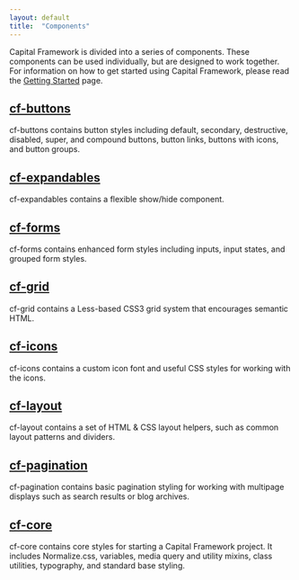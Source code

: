 ```yaml
---
layout: default
title:  "Components"
---
```


Capital Framework is divided into a series of components. These components can be used individually, but are designed to work together. For information on how to get started using Capital Framework, please read the [Getting Started](../getting-started/) page. 

## [cf-buttons](https://cfpb.github.io/cf-buttons/docs/)

cf-buttons contains button styles including default, secondary, destructive, disabled, super, and compound buttons, button links, buttons with icons, and button groups.

## [cf-expandables](https://cfpb.github.io/cf-expandables/docs/)

cf-expandables contains a flexible show/hide component. 

## [cf-forms](https://cfpb.github.io/cf-forms/docs/)

cf-forms contains enhanced form styles including inputs, input states, and grouped form styles.

## [cf-grid](https://cfpb.github.io/cf-grid/docs/)

cf-grid contains a Less-based CSS3 grid system that encourages semantic HTML. 

## [cf-icons](https://cfpb.github.io/cf-icons/docs/)

cf-icons contains a custom icon font and useful CSS styles for working with the icons.

## [cf-layout](https://cfpb.github.io/cf-layout/docs/)

cf-layout contains a set of HTML & CSS layout helpers, such as common layout patterns and dividers. 

## [cf-pagination](https://cfpb.github.io/cf-pagination/docs/)

cf-pagination contains basic pagination styling for working with multipage displays such as search results or blog archives.

## [cf-core](https://cfpb.github.io/cf-core/docs/)

cf-core contains core styles for starting a Capital Framework project. It includes Normalize.css, variables, media query and utility mixins, class utilities, typography, and standard base styling. 

